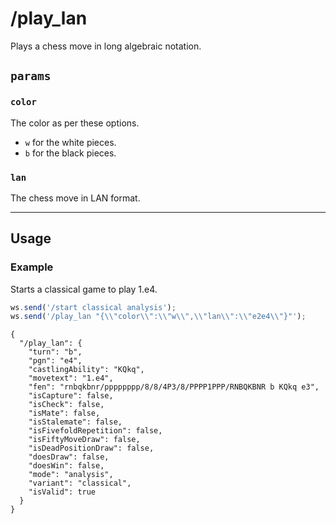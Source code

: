 # /play_lan

Plays a chess move in long algebraic notation.

## `params`

### `color`

The color as per these options.

- `w` for the white pieces.
- `b` for the black pieces.

### `lan`

The chess move in LAN format.

---

## Usage

### Example

Starts a classical game to play 1.e4.

```js
ws.send('/start classical analysis');
ws.send('/play_lan "{\\"color\\":\\"w\\",\\"lan\\":\\"e2e4\\"}"');
```

```text
{
  "/play_lan": {
    "turn": "b",
    "pgn": "e4",
    "castlingAbility": "KQkq",
    "movetext": "1.e4",
    "fen": "rnbqkbnr/pppppppp/8/8/4P3/8/PPPP1PPP/RNBQKBNR b KQkq e3",
    "isCapture": false,
    "isCheck": false,
    "isMate": false,
    "isStalemate": false,
    "isFivefoldRepetition": false,
    "isFiftyMoveDraw": false,
    "isDeadPositionDraw": false,
    "doesDraw": false,
    "doesWin": false,
    "mode": "analysis",
    "variant": "classical",
    "isValid": true
  }
}
```
